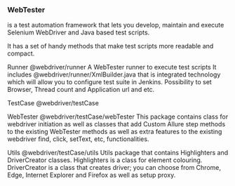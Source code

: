 ### WebTester 
is a test automation framework that lets you develop, maintain and execute Selenium WebDriver and Java based test scripts. 

It has a set of handy methods that make test scripts more readable and compact.

Runner
@webdriver/runner 
A WebTester runner to execute test scripts
It includes @webdriver/runner/XmlBuilder.java that is integrated technology which will allow you to configure test suite in Jenkins. 
Possibility to set Browser, Thread count and Application url and etc.

TestCase
@webdriver/testCase

WebTester
@webdriver/testCase/webTester
This package contains class for webdriver initiation as well as classes that add Custom Allure step methods to the existing WebTester methods as well as extra features to the existing webdriver find, click, setText, etc, functionalities.

Utils
@webdriver/testCase/utils
Utils package that contains Highlighters and DriverCreator classes. 
Highlighters is a class for element colouring. 
DriverCreator is a class that creates driver; you can choose from Chrome, Edge, Internet Explorer and Firefox as well as setup proxy.
